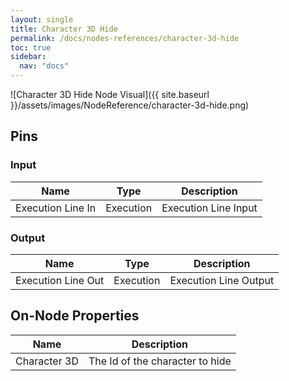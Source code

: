 ```yaml
---
layout: single
title: Character 3D Hide
permalink: /docs/nodes-references/character-3d-hide
toc: true
sidebar:
  nav: "docs"
---
```



![Character 3D Hide Node Visual]({{ site.baseurl }}/assets/images/NodeReference/character-3d-hide.png)

## Pins

### Input

| Name | Type | Description |
| --- | --- | --- |
| Execution Line In | Execution | Execution Line Input |

### Output

| Name | Type | Description |
| --- | --- | --- |
| Execution Line Out | Execution | Execution Line Output |

## On-Node Properties

| Name | Description |
| --- | --- |
| Character 3D | The Id of the character to hide |